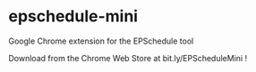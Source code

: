# epschedule-mini
Google Chrome extension for the EPSchedule tool

Download from the Chrome Web Store at bit.ly/EPScheduleMini !
